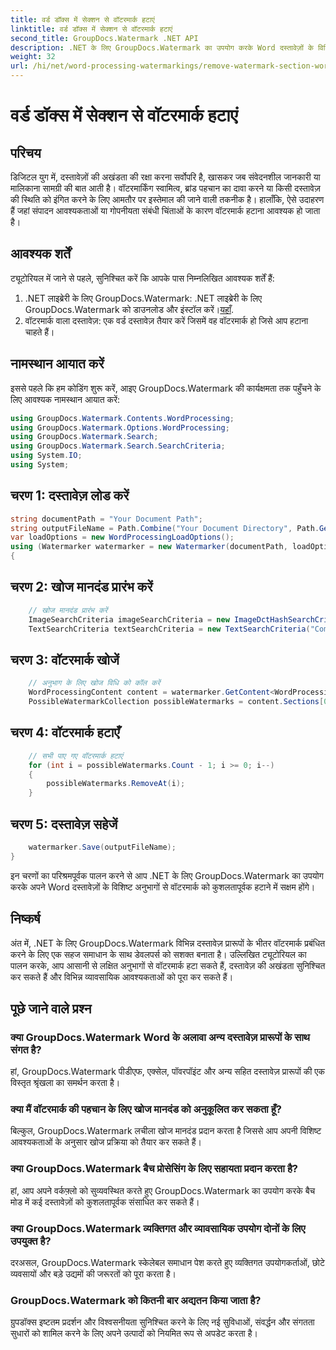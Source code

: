```yaml
---
title: वर्ड डॉक्स में सेक्शन से वॉटरमार्क हटाएं
linktitle: वर्ड डॉक्स में सेक्शन से वॉटरमार्क हटाएं
second_title: GroupDocs.Watermark .NET API
description: .NET के लिए GroupDocs.Watermark का उपयोग करके Word दस्तावेज़ों के विशिष्ट अनुभागों से वॉटरमार्क हटाने का तरीका जानें। व्यापक ट्यूटोरियल यहां उपलब्ध है।
weight: 32
url: /hi/net/word-processing-watermarkings/remove-watermark-section-word-docs/
---
```


# वर्ड डॉक्स में सेक्शन से वॉटरमार्क हटाएं

## परिचय
डिजिटल युग में, दस्तावेज़ों की अखंडता की रक्षा करना सर्वोपरि है, खासकर जब संवेदनशील जानकारी या मालिकाना सामग्री की बात आती है। वॉटरमार्किंग स्वामित्व, ब्रांड पहचान का दावा करने या किसी दस्तावेज़ की स्थिति को इंगित करने के लिए आमतौर पर इस्तेमाल की जाने वाली तकनीक है। हालाँकि, ऐसे उदाहरण हैं जहां संपादन आवश्यकताओं या गोपनीयता संबंधी चिंताओं के कारण वॉटरमार्क हटाना आवश्यक हो जाता है।
## आवश्यक शर्तें
ट्यूटोरियल में जाने से पहले, सुनिश्चित करें कि आपके पास निम्नलिखित आवश्यक शर्तें हैं:
1.  .NET लाइब्रेरी के लिए GroupDocs.Watermark: .NET लाइब्रेरी के लिए GroupDocs.Watermark को डाउनलोड और इंस्टॉल करें।[यहाँ](https://releases.groupdocs.com/Watermark/net/).
2. वॉटरमार्क वाला दस्तावेज़: एक वर्ड दस्तावेज़ तैयार करें जिसमें वह वॉटरमार्क हो जिसे आप हटाना चाहते हैं।

## नामस्थान आयात करें
इससे पहले कि हम कोडिंग शुरू करें, आइए GroupDocs.Watermark की कार्यक्षमता तक पहुँचने के लिए आवश्यक नामस्थान आयात करें:
```csharp
using GroupDocs.Watermark.Contents.WordProcessing;
using GroupDocs.Watermark.Options.WordProcessing;
using GroupDocs.Watermark.Search;
using GroupDocs.Watermark.Search.SearchCriteria;
using System.IO;
using System;
```
## चरण 1: दस्तावेज़ लोड करें
```csharp
string documentPath = "Your Document Path";
string outputFileName = Path.Combine("Your Document Directory", Path.GetFileName(documentPath));
var loadOptions = new WordProcessingLoadOptions();
using (Watermarker watermarker = new Watermarker(documentPath, loadOptions))
{
```
## चरण 2: खोज मानदंड प्रारंभ करें
```csharp
    // खोज मानदंड प्रारंभ करें
    ImageSearchCriteria imageSearchCriteria = new ImageDctHashSearchCriteria(Constants.LogoPng);
    TextSearchCriteria textSearchCriteria = new TextSearchCriteria("Company Name");
```
## चरण 3: वॉटरमार्क खोजें
```csharp
    // अनुभाग के लिए खोज विधि को कॉल करें
    WordProcessingContent content = watermarker.GetContent<WordProcessingContent>();
    PossibleWatermarkCollection possibleWatermarks = content.Sections[0].Search(textSearchCriteria.Or(imageSearchCriteria));
```
## चरण 4: वॉटरमार्क हटाएँ
```csharp
    // सभी पाए गए वॉटरमार्क हटाएं
    for (int i = possibleWatermarks.Count - 1; i >= 0; i--)
    {
        possibleWatermarks.RemoveAt(i);
    }
```
## चरण 5: दस्तावेज़ सहेजें
```csharp
    watermarker.Save(outputFileName);
}
```
इन चरणों का परिश्रमपूर्वक पालन करने से आप .NET के लिए GroupDocs.Watermark का उपयोग करके अपने Word दस्तावेज़ों के विशिष्ट अनुभागों से वॉटरमार्क को कुशलतापूर्वक हटाने में सक्षम होंगे।

## निष्कर्ष
अंत में, .NET के लिए GroupDocs.Watermark विभिन्न दस्तावेज़ प्रारूपों के भीतर वॉटरमार्क प्रबंधित करने के लिए एक सहज समाधान के साथ डेवलपर्स को सशक्त बनाता है। उल्लिखित ट्यूटोरियल का पालन करके, आप आसानी से लक्षित अनुभागों से वॉटरमार्क हटा सकते हैं, दस्तावेज़ की अखंडता सुनिश्चित कर सकते हैं और विभिन्न व्यावसायिक आवश्यकताओं को पूरा कर सकते हैं।
## पूछे जाने वाले प्रश्न
### क्या GroupDocs.Watermark Word के अलावा अन्य दस्तावेज़ प्रारूपों के साथ संगत है?
हां, GroupDocs.Watermark पीडीएफ, एक्सेल, पॉवरपॉइंट और अन्य सहित दस्तावेज़ प्रारूपों की एक विस्तृत श्रृंखला का समर्थन करता है।
### क्या मैं वॉटरमार्क की पहचान के लिए खोज मानदंड को अनुकूलित कर सकता हूँ?
बिल्कुल, GroupDocs.Watermark लचीला खोज मानदंड प्रदान करता है जिससे आप अपनी विशिष्ट आवश्यकताओं के अनुसार खोज प्रक्रिया को तैयार कर सकते हैं।
### क्या GroupDocs.Watermark बैच प्रोसेसिंग के लिए सहायता प्रदान करता है?
हां, आप अपने वर्कफ़्लो को सुव्यवस्थित करते हुए GroupDocs.Watermark का उपयोग करके बैच मोड में कई दस्तावेज़ों को कुशलतापूर्वक संसाधित कर सकते हैं।
### क्या GroupDocs.Watermark व्यक्तिगत और व्यावसायिक उपयोग दोनों के लिए उपयुक्त है?
दरअसल, GroupDocs.Watermark स्केलेबल समाधान पेश करते हुए व्यक्तिगत उपयोगकर्ताओं, छोटे व्यवसायों और बड़े उद्यमों की जरूरतों को पूरा करता है।
### GroupDocs.Watermark को कितनी बार अद्यतन किया जाता है?
ग्रुपडॉक्स इष्टतम प्रदर्शन और विश्वसनीयता सुनिश्चित करने के लिए नई सुविधाओं, संवर्द्धन और संगतता सुधारों को शामिल करने के लिए अपने उत्पादों को नियमित रूप से अपडेट करता है।